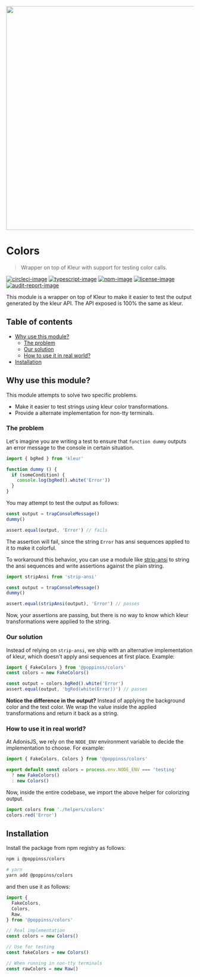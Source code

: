 <div align="center"><img src="https://res.cloudinary.com/adonisjs/image/upload/q_100/v1557762307/poppinss_iftxlt.jpg" width="600px"></div>

# Colors

> Wrapper on top of Kleur with support for testing color calls.

[![circleci-image]][circleci-url] [![typescript-image]][typescript-url] [![npm-image]][npm-url] [![license-image]][license-url] [![audit-report-image]][audit-report-url]

This module is a wrapper on top of Kleur to make it easier to test the output generated by the kleur API. The API exposed is 100% the same as kleur.

<!-- START doctoc generated TOC please keep comment here to allow auto update -->
<!-- DON'T EDIT THIS SECTION, INSTEAD RE-RUN doctoc TO UPDATE -->
## Table of contents

- [Why use this module?](#why-use-this-module)
  - [The problem](#the-problem)
  - [Our solution](#our-solution)
  - [How to use it in real world?](#how-to-use-it-in-real-world)
- [Installation](#installation)

<!-- END doctoc generated TOC please keep comment here to allow auto update -->

## Why use this module?
This module attempts to solve two specific problems.

- Make it easier to test strings using kleur color transformations.
- Provide a alternate implementation for non-tty terminals.

### The problem 

Let's imagine you are writing a test to ensure that `function dummy` outputs an error message to the console in certain situation.

```js
import { bgRed } from 'kleur'

function dummy () {
  if (someCondition) {
    console.log(bgRed().white('Error'))
  }
}
```

You may attempt to test the output as follows:

```js
const output = trapConsoleMessage()
dummy()

assert.equal(output, 'Error') // fails
```

The assertion will fail, since the string `Error` has ansi sequences applied to it to make it colorful.

To workaround this behavior, you can use a module like [strip-ansi](https://github.com/chalk/strip-ansi) to string the ansi sequences and write assertions against the plain string.

```js
import stripAnsi from 'strip-ansi'

const output = trapConsoleMessage()
dummy()

assert.equal(stripAnsi(output), 'Error') // passes
```

Now, your assertions are passing, but there is no way to know which kleur transformations were applied to the string.

### Our solution

Instead of relying on `strip-ansi`, we ship with an alternative implementation of kleur, which doesn't apply ansi sequences at first place. Example:

```js
import { FakeColors } from '@poppinss/colors'
const colors = new FakeColors()

const output = colors.bgRed().white('Error')
assert.equal(output, 'bgRed(white(Error))') // passes
```

**Notice the difference in the output?** Instead of applying the background color and the text color. We wrap the value inside the applied transformations and return it back as a string.

### How to use it in real world?

At AdonisJS, we rely on the `NODE_ENV` environment variable to decide the implementation to choose. For example:

```ts
import { FakeColors, Colors } from '@poppinss/colors'

export default const colors = process.env.NODE_ENV === 'testing'
  ? new FakeColors()
  : new Colors()
```

Now, inside the entire codebase, we import the above helper for colorizing output.

```ts
import colors from './helpers/colors'
colors.red('Error')
```

## Installation

Install the package from npm registry as follows:

```sh
npm i @poppinss/colors

# yarn
yarn add @poppinss/colors
```

and then use it as follows:

```ts
import {
  FakeColors,
  Colors,
  Raw,
} from '@poppinss/colors'

// Real implementation
const colors = new Colors()

// Use for testing
const fakeColors = new Colors()

// When running in non-tty terminals
const rawColors = new Raw()
```

[circleci-image]: https://img.shields.io/circleci/project/github/poppinss/colors/master.svg?style=for-the-badge&logo=circleci
[circleci-url]: https://circleci.com/gh/poppinss/colors 'circleci'

[typescript-image]: https://img.shields.io/badge/Typescript-294E80.svg?style=for-the-badge&logo=typescript
[typescript-url]: "typescript"

[npm-image]: https://img.shields.io/npm/v/@poppinss/colors.svg?style=for-the-badge&logo=npm
[npm-url]: https://npmjs.org/package/@poppinss/colors 'npm'

[license-image]: https://img.shields.io/npm/l/@poppinss/colors?color=blueviolet&style=for-the-badge
[license-url]: LICENSE.md 'license'

[audit-report-image]: https://img.shields.io/badge/-Audit%20Report-blueviolet?style=for-the-badge
[audit-report-url]: https://htmlpreview.github.io/?https://github.com/poppinss/colors/blob/develop/npm-audit.html "audit-report"
